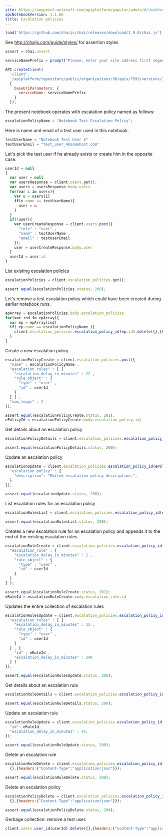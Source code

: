 ```yaml
---
site: https://anypoint.mulesoft.com/apiplatform/popular/admin/#/dashboard/apis/7593/versions/7719/portal/pages/6602/preview
apiNotebookVersion: 1.1.66
title: Escalation policies
---
```


```javascript
load('https://github.com/chaijs/chai/releases/download/1.9.0/chai.js');
```

See http://chaijs.com/guide/styles/ for assertion styles

```javascript
assert = chai.assert
```

```javascript
serviceNamePrefix = prompt("Please, enter your site address first segment. For example, for site address 'http://www.acme-co.pagerduty.com' enter 'acme-co'.");
```

```javascript
API.createClient(
  'client',
  '/apiplatform/repository/public/organizations/30/apis/7593/versions/7719/definition',
  {
    baseUriParameters: {
      serviceName: serviceNamePrefix
    }
  });
```

The present notebook operates with escalation policy named as follows:

```javascript
escalationPolicyName = "Notebook Test Escalation Policy";
```

Here is name and email of a test user used in this notebook.

```javascript
testUserName = "Notebook Test User 4"
testUserEmail = "test_user_4@somehost.com"
```

Let's pick the test user if he already exists or create him in the opposite case.

```javascript
userId = null
{
  var user = null
  var usersResponse = client.users.get();
  var users = usersResponse.body.users
  for(var i in users){
    var u = users[i]
    if(u.name == testUserName){
      user = u
    }
  }
  if(!user){
    var userCreateResponse = client.users.post({
      "role" : "user" ,
      "name" : testUserName ,
      "email" : testUserEmail
    });
    user = userCreateResponse.body.user
  }
  userId = user.id
}
```

List existing escalation policies

```javascript
escalationPolicies = client.escalation_policies.get();
```

```javascript
assert.equal(escalationPolicies.status, 200);
```

Let's remove a test escalation policy which could have been created during earlier notebook runs.

```javascript
epArray = escalationPolicies.body.escalation_policies
for(var ind in epArray){
  var ep = epArray[ind]
  if( ep.name == escalationPolicyName ){
    client.escalation_policies.escalation_policy_id(ep.id).delete({},{headers:{"Content-Type":"application/json"}});
  }
}
```

Create a new escalation policy

```javascript
escalationPolicyCreate = client.escalation_policies.post({
  "name" : escalationPolicyName ,
  "escalation_rules" : [ {
    "escalation_delay_in_minutes" : 22 ,
    "rule_object" : {
      "type" : "user" ,
      "id" : userId
    }
  } ] ,
  "num_loops" : 2
});
```

```javascript
assert.equal(escalationPolicyCreate.status, 201);
ePolicyId = escalationPolicyCreate.body.escalation_policy.id;
```


Get details about an escalation policy

```javascript
escalationPolicyDetails = client.escalation_policies.escalation_policy_id(ePolicyId).get();
```

```javascript
assert.equal(escalationPolicyDetails.status, 200);
```

Update an escalation policy

```javascript
escalationUpdate = client.escalation_policies.escalation_policy_id(ePolicyId).put({
  "escalation_policy" : {
    "description": "Edited escalation policy description.",    
  }
});
```

```javascript
assert.equal(escalationUpdate.status, 200);
```

List escalation rules for an escalation policy

```javascript
escalationRulesList = client.escalation_policies.escalation_policy_id(ePolicyId).escalation_rules.get();
```

```javascript
assert.equal(escalationRulesList.status, 200);
```

Creates a new escalation rule for an escalation policy and appends it to the end of the existing escalation rules

```javascript
escalationRuleCreate = client.escalation_policies.escalation_policy_id(ePolicyId).escalation_rules.post({
  "escalation_rule" : {
    "escalation_delay_in_minutes" : 2 ,
    "rule_object" : {
      "type" : "user" ,
      "id" : userId
    }
  }
} );
```

```javascript
assert.equal(escalationRuleCreate.status, 201);
eRuleId = escalationRuleCreate.body.escalation_rule.id
```

Updates the entire collection of escalation rules

```javascript
escalationRulesUpdate = client.escalation_policies.escalation_policy_id(ePolicyId).escalation_rules.put({
  "escalation_rules" : [ {
    "escalation_delay_in_minutes" : 12 ,
    "rule_object" : {
      "type" : "user" ,
      "id" : userId
    }
  } , {
    "id" : eRuleId ,
    "escalation_delay_in_minutes" : 240
  } ]
});
```

```javascript
assert.equal(escalationRulesUpdate.status, 200);
```

Get details about an escalation rule

```javascript
escalationRuleDetails = client.escalation_policies.escalation_policy_id(ePolicyId).escalation_rules.escalation_rule_id(eRuleId).get();
```

```javascript
assert.equal(escalationRuleDetails.status, 200);
```

Update an escalation rule

```javascript
escalationRuleUpdate = client.escalation_policies.escalation_policy_id(ePolicyId).escalation_rules.escalation_rule_id(eRuleId).put({
  "id": eRuleId,
  "escalation_delay_in_minutes" : 44,
});
```

```javascript
assert.equal(escalationRuleUpdate.status, 200);
```

Delete an escalation rule

```javascript
escalationRuleDelete = client.escalation_policies.escalation_policy_id(ePolicyId).escalation_rules.escalation_rule_id(eRuleId).delete(
  {},{headers:{"Content-Type":"application/json"}});
```

```javascript
assert.equal(escalationRuleDelete.status, 200);
```

Delete an escalation policy

```javascript
escalationPolicyDelete = client.escalation_policies.escalation_policy_id(ePolicyId).delete(
  {},{headers:{"Content-Type":"application/json"}});
```

```javascript
assert.equal(escalationPolicyDelete.status, 204);
```

Gerbage collection: remove a test user.

```javascript
client.users.user_id(userId).delete({},{headers:{"Content-Type":"application/json"}})
```